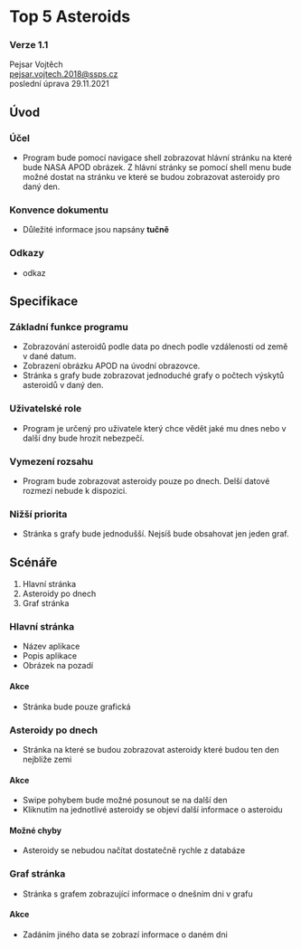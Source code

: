 # Top 5 Asteroids

### Verze 1.1

Pejsar Vojtěch  
pejsar.vojtech.2018@ssps.cz  
poslední úprava 29.11.2021

## Úvod
### Účel
- Program bude pomocí navigace shell zobrazovat hlávní stránku na které bude NASA APOD obrázek. Z hlávní stránky se pomocí shell menu bude možné dostat na stránku ve které se budou zobrazovat asteroidy pro daný den.
### Konvence dokumentu
- Důležité informace jsou napsány **tučně**
### Odkazy 
- odkaz
## Specifikace
### Základní funkce programu
- Zobrazování asteroidů podle data po dnech podle vzdálenosti od země v dané datum.
- Zobrazení obrázku APOD na úvodní obrazovce.
- Stránka s grafy bude zobrazovat jednoduché grafy o počtech výskytů asteroidů v daný den.
### Uživatelské role 
- Program je určený pro uživatele který chce vědět jaké mu dnes nebo v další dny bude hrozit nebezpečí.
### Vymezení rozsahu
- Program bude zobrazovat asteroidy pouze po dnech. Delší datové rozmezí nebude k dispozici.
### Nižší priorita
- Stránka s grafy bude jednodušší. Nejsíš bude obsahovat jen jeden graf.
## Scénáře
1. Hlavní stránka
2. Asteroidy po dnech
3. Graf stránka
### Hlavní stránka
- Název aplikace
- Popis aplikace
- Obrázek na pozadí
#### Akce
- Stránka bude pouze grafická
### Asteroidy po dnech
- Stránka na které se budou zobrazovat asteroidy které budou ten den nejblíže zemi
#### Akce
- Swipe pohybem bude možné posunout se na další den
- Kliknutím na jednotlivé asteroidy se objeví další informace o asteroidu
#### Možné chyby
- Asteroidy se nebudou načítat dostatečně rychle z databáze
### Graf stránka
- Stránka s grafem zobrazující informace o dnešním dni v grafu
#### Akce
- Zadáním jiného data se zobrazí informace o daném dni
